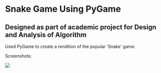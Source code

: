 # Snake Game Using PyGame

## Designed as part of academic project for Design and Analysis of Algorithm
Used PyGame to create a rendition of the popular 'Snake' game.

Screenshots:

![]("https://github.com/CoderMan45/Snake-Game/blob/master/Graphics/snake.png")